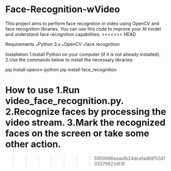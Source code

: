 # Face-Recognition-wVideo
 
This project aims to perform face recognition in video using OpenCV and face recognition libraries. You can use this code to improve your AI model and understand face recognition capabilities.
<<<<<<< HEAD

Requirements
꘎Python 3.x
꘎OpenCV
꘎face recognition

Installation
1.Install Python on your computer (if it is not already installed).
2.Use the commands below to install the necessary libraries:

pip install opencv-python
pip install face_recognition


How to use
1.Run video_face_recognition.py.
2.Recognize faces by processing the video stream.
3.Mark the recognized faces on the screen or take some other action.
=======
>>>>>>> 5959066eeaa1b24dcefadb9112d7033756234f3f
